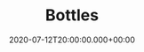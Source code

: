 ---
layout: blocks
title: Bottles
date: 2020-07-12T20:00:00.000+00:00
page_sections:
  - template: navigation-header-w-button
    block: header-2
    logo: "/uploads/2020/logo.png"
    navigation:
      - link: "/"
        link_text: Home
      - link: "https://github.com/bottlesdevs/Bottles/issues/new/choose"
        link_text: Report a Bug
      - link: "https://github.com/bottlesdevs/Bottles/tree/master/po#help-translating-bottles-rocket"
        link_text: Help Translating
      - link: "https://github.com/bottlesdevs"
        link_text: 🚀 GitHub
    cta:
      url: 
      button_text: Get bottles
  - template: content-feature
    block: feature-1
    media_alignment: Left
    slug: swap
    headline:
      <strong>Bottles<span class="light">&nbsp;</span></strong><span class="light">2</span>
    content:
      Thanks to the intuitive interface you can create and catalog as many bottles as you want!
    cta:
      enabled: true
      url: https://github.com/bottlesdevs/Bottles/releases/tag/continuous
      button_text: "Download v2"
    media:
      image: "/uploads/2020/screenshot-0.png"
      alt_text: uBuild Blocks Mock-Up
  - template: content-feature
    block: feature-1
    media_alignment: Right
    slug: customize
    headline:
      <strong>Bottles<span class="light">&nbsp;</span></strong><span class="light">1</span>
    content:
      Download the first version of bottles (.deb)
    cta:
      enabled: true
      url: https://github.com/bottlesdevs/Bottles/releases/download/0.2.6/com.github.mirkobrombin.bottles_0.2.6_amd64.deb
      button_text: "Download v1"
    media:
      image: "/uploads/2020/screenshot-4.png"
      alt_text: Customize Blocks  
  - template: simple-footer
    block: footer-1
    content: Made with ❤️ by Bottles Developers. Theme powered by ublocks.
---